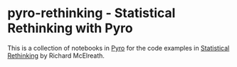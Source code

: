 # pyro-rethinking - Statistical Rethinking with Pyro


This is a collection of notebooks in [Pyro](http://pyro.ai/) for the code examples
in [Statistical Rethinking](https://xcelab.net/rm/statistical-rethinking/) by
Richard McElreath.
